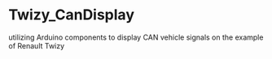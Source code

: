# Twizy_CanDisplay
utilizing Arduino components to display CAN vehicle signals on the example of Renault Twizy
